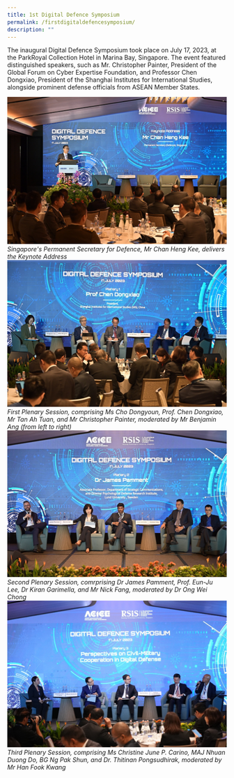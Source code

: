 ```yaml
---
title: 1st Digital Defence Symposium
permalink: /firstdigitaldefencesymposium/
description: ""
---
```

The inaugural Digital Defence Symposium took place on July 17, 2023, at the ParkRoyal Collection Hotel in Marina Bay, Singapore. The event featured distinguished speakers, such as Mr. Christopher Painter, President of the Global Forum on Cyber Expertise Foundation, and Professor Chen Dongxiao, President of the Shanghai Institutes for International Studies, alongside prominent defense officials from ASEAN Member States.

![](/images/dds_ps.jpg)
*Singapore's Permanent Secretary for Defence, Mr Chan Heng Kee, delivers the Keynote Address*
![](/images/dds_p1.jpg)
	*First Plenary Session, comprising Ms Cho Dongyoun, Prof. Chen Dongxiao, Mr Tan Ah Tuan, and Mr Christopher Painter, moderated by Mr Benjamin Ang (from left to right)*
![](/images/dds_p2.jpg)
*Second Plenary Session, comrprising Dr James Pamment, Prof. Eun-Ju Lee, Dr Kiran Garimella, and Mr Nick Fang, moderated by Dr Ong Wei Chong*
![](/images/dds_p3.jpg)
*Third Plenary Session, comprising Ms Christine June P. Carino, MAJ Nhuan Duong Do, BG Ng Pak Shun, and Dr. Thitinan Pongsudhirak, moderated by Mr Han Fook Kwang*